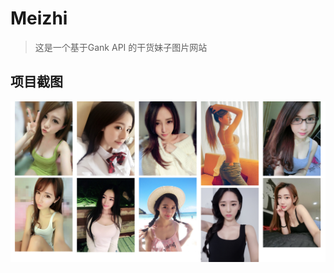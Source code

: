 # Meizhi
>这是一个基于Gank API 的干货妹子图片网站

## 项目截图
![](https://raw.githubusercontent.com/hzx2034252646/meizhi/master/screenshot/1.png)

